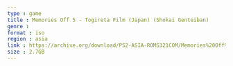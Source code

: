 ```yaml
---
type : game
title : Memories Off 5 - Togireta Film (Japan) (Shokai Genteiban)
genre : 
format : iso
region : asia
link : https://archive.org/download/PS2-ASIA-ROMS321COM/Memories%20Off%205%20-%20Togireta%20Film%20%28Japan%29%20%28Shokai%20Genteiban%29.7z
size : 2.7GB
---
```

